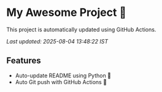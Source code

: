 # My Awesome Project 🚀

This project is automatically updated using GitHub Actions.

_Last updated: 2025-08-04 13:48:22 IST_

## Features
- Auto-update README using Python 🐍
- Auto Git push with GitHub Actions 🤖

